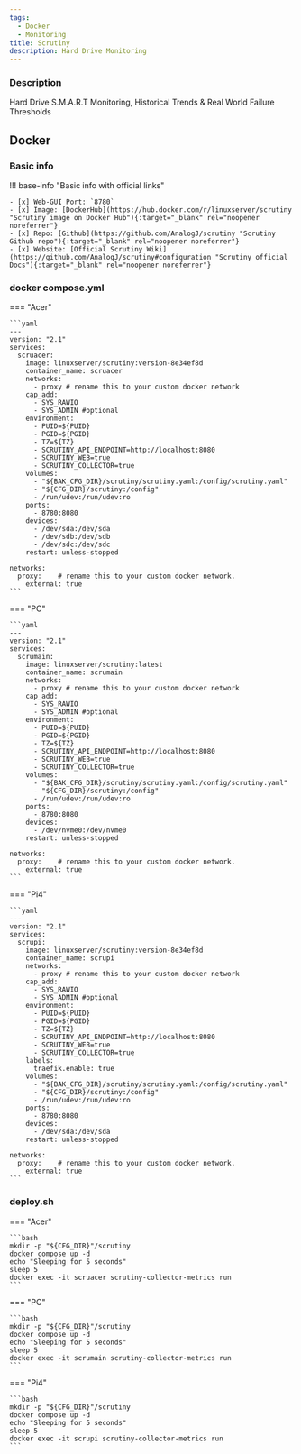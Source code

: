 ```yaml
---
tags:
  - Docker
  - Monitoring
title: Scrutiny
description: Hard Drive Monitoring
---
```

### Description

Hard Drive S.M.A.R.T Monitoring, Historical Trends & Real World Failure Thresholds

## Docker

### Basic info

!!! base-info "Basic info with official links"

    - [x] Web-GUI Port: `8780`
    - [x] Image: [DockerHub](https://hub.docker.com/r/linuxserver/scrutiny "Scrutiny image on Docker Hub"){:target="_blank" rel="noopener noreferrer"}
    - [x] Repo: [Github](https://github.com/AnalogJ/scrutiny "Scrutiny Github repo"){:target="_blank" rel="noopener noreferrer"}
    - [x] Website: [Official Scrutiny Wiki](https://github.com/AnalogJ/scrutiny#configuration "Scrutiny official Docs"){:target="_blank" rel="noopener noreferrer"}

### docker compose.yml

=== "Acer"

    ```yaml
    ---
    version: "2.1"
    services:
      scruacer:
        image: linuxserver/scrutiny:version-8e34ef8d
        container_name: scruacer
        networks:
          - proxy # rename this to your custom docker network
        cap_add:
          - SYS_RAWIO
          - SYS_ADMIN #optional
        environment:
          - PUID=${PUID}
          - PGID=${PGID}
          - TZ=${TZ}
          - SCRUTINY_API_ENDPOINT=http://localhost:8080
          - SCRUTINY_WEB=true
          - SCRUTINY_COLLECTOR=true
        volumes:
          - "${BAK_CFG_DIR}/scrutiny/scrutiny.yaml:/config/scrutiny.yaml"
          - "${CFG_DIR}/scrutiny:/config"
          - /run/udev:/run/udev:ro
        ports:
          - 8780:8080
        devices:
          - /dev/sda:/dev/sda
          - /dev/sdb:/dev/sdb
          - /dev/sdc:/dev/sdc
        restart: unless-stopped

    networks:
      proxy:    # rename this to your custom docker network.
        external: true
    ```

=== "PC"

    ```yaml
    ---
    version: "2.1"
    services:
      scrumain:
        image: linuxserver/scrutiny:latest
        container_name: scrumain
        networks:
          - proxy # rename this to your custom docker network
        cap_add:
          - SYS_RAWIO
          - SYS_ADMIN #optional
        environment:
          - PUID=${PUID}
          - PGID=${PGID}
          - TZ=${TZ}
          - SCRUTINY_API_ENDPOINT=http://localhost:8080
          - SCRUTINY_WEB=true
          - SCRUTINY_COLLECTOR=true
        volumes:
          - "${BAK_CFG_DIR}/scrutiny/scrutiny.yaml:/config/scrutiny.yaml"
          - "${CFG_DIR}/scrutiny:/config"
          - /run/udev:/run/udev:ro
        ports:
          - 8780:8080
        devices:
          - /dev/nvme0:/dev/nvme0
        restart: unless-stopped

    networks:
      proxy:    # rename this to your custom docker network.
        external: true
    ```

=== "Pi4"

    ```yaml
    ---
    version: "2.1"
    services:
      scrupi:
        image: linuxserver/scrutiny:version-8e34ef8d
        container_name: scrupi
        networks:
          - proxy # rename this to your custom docker network
        cap_add:
          - SYS_RAWIO
          - SYS_ADMIN #optional
        environment:
          - PUID=${PUID}
          - PGID=${PGID}
          - TZ=${TZ}
          - SCRUTINY_API_ENDPOINT=http://localhost:8080
          - SCRUTINY_WEB=true
          - SCRUTINY_COLLECTOR=true
        labels:
          traefik.enable: true
        volumes:
          - "${BAK_CFG_DIR}/scrutiny/scrutiny.yaml:/config/scrutiny.yaml"
          - "${CFG_DIR}/scrutiny:/config"
          - /run/udev:/run/udev:ro
        ports:
          - 8780:8080
        devices:
          - /dev/sda:/dev/sda
        restart: unless-stopped

    networks:
      proxy:    # rename this to your custom docker network.
        external: true
    ```

### deploy.sh

=== "Acer"

    ```bash
    mkdir -p "${CFG_DIR}"/scrutiny
    docker compose up -d
    echo "Sleeping for 5 seconds"
    sleep 5
    docker exec -it scruacer scrutiny-collector-metrics run
    ```

=== "PC"

    ```bash
    mkdir -p "${CFG_DIR}"/scrutiny
    docker compose up -d
    echo "Sleeping for 5 seconds"
    sleep 5
    docker exec -it scrumain scrutiny-collector-metrics run
    ```


=== "Pi4"

    ```bash
    mkdir -p "${CFG_DIR}"/scrutiny
    docker compose up -d
    echo "Sleeping for 5 seconds"
    sleep 5
    docker exec -it scrupi scrutiny-collector-metrics run
    ```